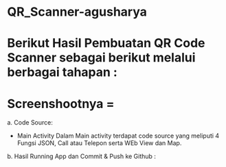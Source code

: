 # QR_Scanner-agusharya

# Berikut Hasil Pembuatan QR Code Scanner sebagai berikut melalui berbagai tahapan :



Screenshootnya =
=======================
a. Code Source:
- Main Activity
Dalam Main activity terdapat code source yang meliputi 4 Fungsi JSON, Call atau Telepon serta WEb View dan Map.

b. Hasil Running App dan Commit & Push ke Github :
